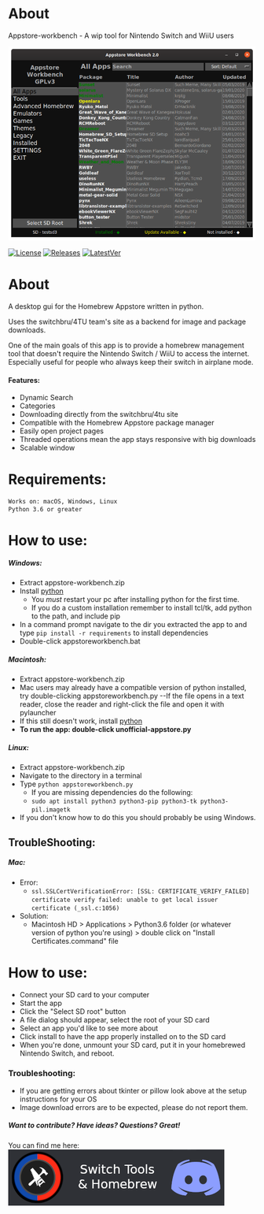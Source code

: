 # About
Appstore-workbench - A wip tool for Nintendo Switch and WiiU users

[![Appstore-workbench](https://raw.githubusercontent.com/LyfeOnEdge/appstore-workbench/master/docu/main.png)]()

[![License](https://img.shields.io/badge/License-GPLv3-blue.svg)]() [![Releases](https://img.shields.io/github/downloads/LyfeOnEdge/appstore-workbench/total.svg)]() [![LatestVer](https://img.shields.io/github/release-pre/LyfeOnEdge/appstore-workbench.svg)]() 

# About
A desktop gui for the Homebrew Appstore written in python.

Uses the switchbru/4TU team's site as a backend for image and package downloads.

One of the main goals of this app is to provide a homebrew management tool that doesn't require the Nintendo Switch / WiiU to access the internet. Especially useful for people who always keep their switch in airplane mode. 

#### Features:
 - Dynamic Search
 - Categories
 - Downloading directly from the switchbru/4tu site
 - Compatible with the Homebrew Appstore package manager
 - Easily open project pages
 - Threaded operations mean the app stays responsive with big downloads
 - Scalable window

# Requirements:
    Works on: macOS, Windows, Linux
    Python 3.6 or greater

# How to use:
##### Windows:
- Extract appstore-workbench.zip
- Install [python](https://www.python.org/downloads/release/python-373/)
  - You *must* restart your pc after installing python for the first time.
  - If you do a custom installation remember to install tcl/tk, add python to the path, and include pip
- In a command prompt navigate to the dir you extracted the app to and type ```pip install -r requirements``` to install dependencies
- Double-click appstoreworkbench.bat

##### Macintosh:
- Extract appstore-workbench.zip
- Mac users may already have a compatible version of python installed, try double-clicking appstoreworkbench.py
--If the file opens in a text reader, close the reader and right-click the file and open it with pylauncher
- If this still doesn't work, install [python](https://www.python.org/downloads/release/python-373/)
- __To run the app: double-click unofficial-appstore.py__

##### Linux:
- Extract appstore-workbench.zip
- Navigate to the directory in a terminal
- Type `python appstoreworkbench.py`
  - If you are missing dependencies do the following:
  - `sudo apt install python3 python3-pip python3-tk python3-pil.imagetk`
- If you don't know how to do this you should probably be using Windows.

## TroubleShooting:
##### Mac:
- Error:
  - ```ssl.SSLCertVerificationError: [SSL: CERTIFICATE_VERIFY_FAILED] certificate verify failed: unable to get local issuer certificate (_ssl.c:1056)```
- Solution:
  - Macintosh HD > Applications > Python3.6 folder (or whatever version of python you're using) > double click on "Install Certificates.command" file

# How to use:
 - Connect your SD card to your computer
 - Start the app
 - Click the "Select SD root" button
 - A file dialog should appear, select the root of your SD card
 - Select an app you'd like to see more about
 - Click install to have the app properly installed on to the SD card
 - When you're done, unmount your SD card, put it in your homebrewed Nintendo Switch, and reboot.

### Troubleshooting:
 - If you are getting errors about tkinter or pillow look above at the setup instructions for your OS
 - Image download errors are to be expected, please do not report them.

##### Want to contribute? Have ideas? Questions? Great!
You can find me here: 
![[Brew Tools](https://discord.gg/de7tdqe)](https://github.com/LyfeOnEdge/appstore-workbench/blob/master/docu/SwitchToolsDiscordBanner.png?raw=true)